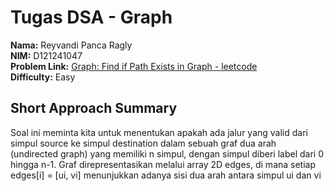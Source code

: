 # Tugas DSA - Graph

**Nama:** Reyvandi Panca Ragly  
**NIM:** D121241047  
**Problem Link:** [Graph: Find if Path Exists in Graph - leetcode](https://leetcode.com/problems/find-if-path-exists-in-graph/description/)  
**Difficulty:** Easy  

## Short Approach Summary
Soal ini meminta kita untuk menentukan apakah ada jalur yang valid dari simpul source ke simpul destination dalam sebuah graf dua arah (undirected graph) yang memiliki n simpul, dengan simpul diberi label dari 0 hingga n-1. Graf direpresentasikan melalui array 2D edges, di mana setiap edges[i] = [ui, vi] menunjukkan adanya sisi dua arah antara simpul ui dan vi
